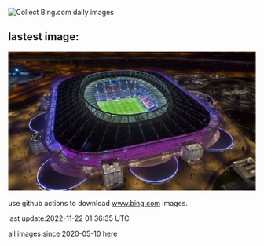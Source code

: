 ![Collect Bing.com daily images](https://github.com/counter2015/bing-daily-images/workflows/Collect%20Bing.com%20daily%20images/badge.svg)
## lastest image:
![](images/FIFA.jpg)

use github actions to download www.bing.com images.

last update:2022-11-22 01:36:35 UTC

all images since 2020-05-10 [here](https://github.com/counter2015/bing-daily-images/tree/master/images) 
